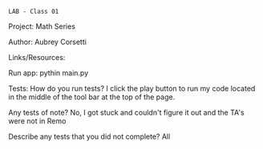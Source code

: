 
    LAB - Class 01

Project: Math Series

Author: Aubrey Corsetti

Links/Resources: 

Run app: pythin main.py

Tests: How do you run tests? I click the play button to run my code located in the middle of the tool bar at the top of the page.

Any tests of note? No, I got stuck and couldn't figure it out and the TA's were not in Remo

Describe any tests that you did not complete? All